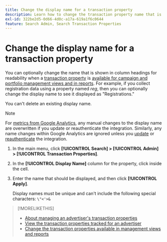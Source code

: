 ```yaml
---
title: Change the display name for a transaction property
description: Learn how to change the transaction property name that is shown in column headings in your management views and reports.
exl-id: 322be2d5-0d66-4d0c-a17a-619a1f6c0644
feature: Search Admin, Search Transaction Properties
---
```

# Change the display name for a transaction property

You can optionally change the name that is shown in column headings for readability when a [transaction property](/help/search-social-commerce/glossary.md#s-t) is [available for campaign and portfolio management views and in reports](transaction-property-edit-available.md). For example, if you collect registration data using a property named *reg*, then you can optionally change the display name to see it displayed as "Registrations."

You can't delete an existing display name.

>[!NOTE]
>
>For [metrics from Google Analytics](/help/search-social-commerce/admin/data-sources/data-source-about.md), any manual changes to the display name are overwritten if you update or reauthenticate the integration. Similarly, any name changes within Google Analytics are ignored unless you [update](/help/search-social-commerce/admin/data-sources/data-source-edit.md) or [reauthenticate](/help/search-social-commerce/admin/data-sources/data-source-reauthenticate.md) the integration.

1. In the main menu, click **[!UICONTROL Search] > [!UICONTROL Admin] > [!UICONTROL Transaction Properties]**.

1. In the **[!UICONTROL Display Name]** column for the property, click inside the cell.

1. Enter the name that should be displayed, and then click **[!UICONTROL Apply]**.
   
   Display names must be unique and can't include the following special characters: `\"<'>&`

>[!MORELIKETHIS]
>
>* [About managing an advertiser's transaction properties](transaction-property-about.md)
>* [View the transaction properties tracked for an advertiser](transaction-property-view-tracked.md)
>* [Change the transaction properties available in management views and reports](transaction-property-edit-available.md)
